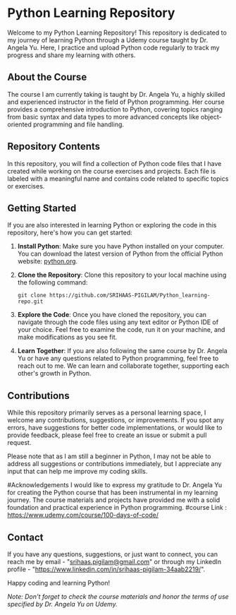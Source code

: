 # Python Learning Repository

Welcome to my Python Learning Repository! This repository is dedicated to my journey of learning Python through a Udemy course taught by Dr. Angela Yu. Here, I practice and upload Python code regularly to track my progress and share my learning with others.

## About the Course

The course I am currently taking is taught by Dr. Angela Yu, a highly skilled and experienced instructor in the field of Python programming. Her course provides a comprehensive introduction to Python, covering topics ranging from basic syntax and data types to more advanced concepts like object-oriented programming and file handling.

## Repository Contents

In this repository, you will find a collection of Python code files that I have created while working on the course exercises and projects. Each file is labeled with a meaningful name and contains code related to specific topics or exercises.

## Getting Started

If you are also interested in learning Python or exploring the code in this repository, here's how you can get started:

1. **Install Python**: Make sure you have Python installed on your computer. You can download the latest version of Python from the official Python website: [python.org](https://www.python.org).

2. **Clone the Repository**: Clone this repository to your local machine using the following command:
   ```
   git clone https://github.com/SRIHAAS-PIGILAM/Python_learning-repo.git
   ```

3. **Explore the Code**: Once you have cloned the repository, you can navigate through the code files using any text editor or Python IDE of your choice. Feel free to examine the code, run it on your machine, and make modifications as you see fit.

4. **Learn Together**: If you are also following the same course by Dr. Angela Yu or have any questions related to Python programming, feel free to reach out to me. We can learn and collaborate together, supporting each other's growth in Python.

## Contributions

While this repository primarily serves as a personal learning space, I welcome any contributions, suggestions, or improvements. If you spot any errors, have suggestions for better code implementations, or would like to provide feedback, please feel free to create an issue or submit a pull request.

Please note that as I am still a beginner in Python, I may not be able to address all suggestions or contributions immediately, but I appreciate any input that can help me improve my coding skills.

#Acknowledgements
I would like to express my gratitude to Dr. Angela Yu for creating the Python course that has been instrumental in my learning journey. The course materials and projects have provided me with a solid foundation and practical experience in Python programming.
#course Link : https://www.udemy.com/course/100-days-of-code/

## Contact

If you have any questions, suggestions, or just want to connect, you can reach me by email - "srihaas.pigilam@gmail.com" or through my LinkedIn profile - "https://www.linkedin.com/in/srihaas-pigilam-34aab2219/".

Happy coding and learning Python!

*Note: Don't forget to check the course materials and honor the terms of use specified by Dr. Angela Yu on Udemy.*
